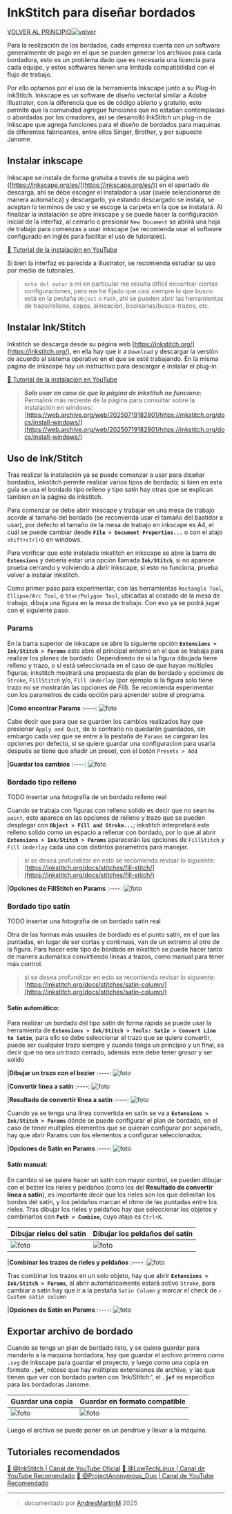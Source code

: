 # InkStitch para diseñar bordados

[VOLVER AL PRINCIPIO](/../..)[![volver](https://web.archive.org/web/20090723231316/http://www.geocities.com/empordanacio/back.gif)](/../..)

Para la realización de los bordados, cada empresa cuenta con un software generalmente de pago en el que se pueden generar los archivos para cada bordadora, esto es un problema dado que es necesaria una licencia para cada equipo, y estos softwares tienen una limitada compatibilidad con el flujo de trabajo.

Por ello optamos por el uso de la herramienta Inkscape junto a su Plug-In InkStitch. Inkscape es un software de diseño vectorial similar a Adobe Illustrator, con la diferencia que es de código abierto y gratuito, esto permite que la comunidad agregue funciones que no estaban contempladas o abordadas por los creadores, así se desarrolló InkStitch un plug-in de Inkscape que agrega funciones para el diseño de bordados para maquinas de diferentes fabricantes, entre ellos Singer, Brother, y por supuesto Janome.

## Instalar inkscape

Inkscape se instala de forma gratuita a través de su página web ([https://inkscape.org/es/](https://inkscape.org/es/)) en el apartado de descarga, ahí se debe escoger el instalador a usar (suele seleccionarse de manera automática) y descargarlo, ya estando descargado se instala, se aceptan lo terminos de uso y se escoge la carpeta en la que se instalará. Al finalizar la instalación se abre inkscape y se puede hacer la configuración inicial de la interfaz, al cerrarlo o presionar `New Document` se abrirá una hoja de trabajo para comenzas a usar inkscape (se recomienda usar el software configurado en inglés para facilitar el uso de tutoriales).

 [🔗 Tutorial de la instalación en YouTube](https://www.youtube.com/watch?v=qUHQng7XKlg)

Si bien la interfaz es parecida a illustrator, se recomienda estudiar su uso por medio de tutoriales.

> `nota del autor` a mi en particular me resulta difícil encontrar ciertas configuraciones, pero me he fijado que casi siempre lo que busco está en la pestaña `Object` o `Path`, ahí se pueden abrir las herramientas de trazo/relleno, capas, alineación, booleanas/busca-trazos, etc.

## Instalar Ink/Stitch

Inkstitch se descarga desde su página web [https://inkstitch.org/](https://inkstitch.org/), en ella hay que ir a `Download` y descargar la versión de acuerdo al sistema operativo en el que se esté trabajando. En la misma página de inkscape hay un instructivo para descargar e instalar el plug-in.

 [🔗 Tutorial de la instalación en YouTube](https://www.youtube.com/watch?v=CkqyaNlMq_A)

> ***Solo usar en caso de que la página de inkstitch no funcione:***
Permalink más reciente de la página para consultar sobre la instalación en windows: [https://web.archive.org/web/20250719182801/https://inkstitch.org/docs/install-windows/](https://web.archive.org/web/20250719182801/https://inkstitch.org/docs/install-windows/)


## Uso de Ink/Stitch

Tras realizar la instalación ya se puede comenzar a usar para diseñar bordados, inkstitch permite realizar varios tipos de bordado; si bien en esta guía se usa el bordado tipo relleno y tipo satín hay otras que se explican tambien en la página de inkstitch.

Para comenzar se debe abrir inkscape y trabajar en una mesa de trabajo acorde al tamaño del bordado (se recomienda usar el tamaño del bastidor a usar), por defecto el tamaño de la mesa de trabajo en inkscape es A4, el cuál se puede cambiar desde **`File > Document Properties...`** o con el atajo `shift+ctrl+D` en windows.

Para verificar que esté instalado inkstitch en inkscape se abre la barra de **`Extensions`** y debería estar una opción llamada **`Ink/Stitch`**, si no aparece prueba cerrando y volviendo a abrir inkscape, si esto no funciona, prueba volver a instalar inkstitch.

Como primer paso para experimentar, con las herramientas `Rectangle Tool`, `Ellipse/Arc Tool`, o `Star/Polygon Tool`, ubicadas al costado de la mesa de trabajo, dibuja una figura en la mesa de trabajo. Con eso ya se podrá jugar con el siguiente paso.

### Params

En la barra superior de inkscape se abre la siguiente opción **`Extensions > Ink/Stitch > Params`** este abre el principal entorno en el que se trabaja para realizar los planes de bordado. Dependiendo de si la figura dibujada tiene relleno y trazo, o si está seleccionada en el caso de que hayan multiples figuras; inkstitch mostrará una propuesta de plan de bordado y opciones de `Stroke`, `FillStitch` y/o, `Fill Underlay` (por ejemplo si la figura solo tiene trazo no se mostrarán las opciones de *Fill*). Se recomienda experimentar con los parametros de cada opción para aprender sobre el programa.

|**Como encontrar Params**
:----:
![foto](img/params.png)

Cabe decir que para que se guarden los cambios realizados hay que presionar `Apply and Quit`, de lo contrario no quedarán guardados, sin embargo cada vez que se entre a la pestaña de `Params` se cargaran las opciones por defecto, si se quiere guardar una configuracion para usarla después se tiene que añadir un preset, con el botón `Presets > Add`

|**Guardar los cambios**
:----:
![foto](img/apply.png)

### Bordado tipo relleno

TODO insertar una fotografia de un bordado relleno real

Cuando se trabaja con figuras con relleno solido es decir que no sean `No paint`, esto aparece en las opciones de relleno y trazo que se pueden desplegar con **`Object > Fill and Stroke...`**; inkstitch interpretará este relleno solido como un espacio a rellenar con bordado, por lo que al abrir **`Extensions > Ink/Stitch > Params`** aparecerán las opciones de `FillStitch` y `Fill Underlay` cada una con distintos parametros para manejar.

> si se desea profundizar en esto se recomienda revisar lo siguiente: [https://inkstitch.org/docs/stitches/fill-stitch/](https://inkstitch.org/docs/stitches/fill-stitch/)

|**Opciones de FillStitch en Params**
:----:
![foto](img/fill.png)

### Bordado tipo satín

TODO insertar una fotografia de un bordado satin real

Otra de las formas más usuales de bordado es el punto satín, en el que las puntadas, en lugar de ser cortas y continuas, van de un extremo al otro de la figura. Para hacer este tipo de bordado en inkstitch se puede hacer tanto de manera automática convirtiendo líneas a trazos, como manual para tener más control.

> si se desea profundizar en esto se recomienda revisar lo siguiente: [https://inkstitch.org/docs/stitches/satin-column/](https://inkstitch.org/docs/stitches/satin-column/)

#### Satín automático:

Para realizar un bordado del tipo satín de forma rápida se puede usar la herramienta de **`Extensions > Ink/Stitch > Tools: Satin > Convert Line to Satin`**, para ello se debe seleccionar el trazo que se quiere convertir, puede ser cualquier trazo siempre y cuando tenga un principio y un final, es decir que no sea un trazo cerrado, además este debe tener grosor y ser solido

|**Dibujar un trazo con el bezier**
:----:
![foto](img/bezier.png)

|**Convertir línea a satín**
:----:
![foto](img/line-satin.png)

|**Resultado de convertir línea a satín**
:----:
![foto](img/easy-satin.png)

Cuando ya se tenga una línea convertida en satín se va a **`Extensions > Ink/Stitch > Params`** dónde se puede configurar el plan de bordado, en el caso de tener multiples elementos que se quieran configurar por separado, hay que abrir Params con los elementos a configurar seleccionados.

|**Opciones de Satín en Params**
:----:
![foto](img/easy-satin-params.png)

#### Satín manual:

En cambio si se quiere hacer un satín con mayor control, se pueden dibujar con el bezier los rieles y peldaños (como los del **Resultado de convertir línea a satín**), es importante decir que los rieles son los que delimitan los bordes del satín, y los peldaños marcan el rítmo de las puntadas entre los rieles. Tras dibujar los rieles y peldaños hay que seleccionar los objetos y combinarlos  con **`Path > Combine`**, cuyo atajo es `Ctrl+K`.

|**Dibujar rieles del satín**|**Dibujar los peldaños del satín**|
---|---
|![foto](img/manual1.png)|![foto](img/manual2.png)|

|**Combinar los trazos de rieles y peldaños**
:----:
![foto](img/combinar.png)

Tras combinar los trazos en un solo objeto, hay que abrir **`Extensions > Ink/Stitch > Params`**, al abrir automáticamente estará activo `Stroke`, para cambiar a satín hay que ir a la pestaña `Satin Column` y marcar el check de `✓ Custom satin column`

|**Opciones de Satín en Params**
:----:
![foto](img/manual-params.png)

## Exportar archivo de bordado

Cuando se tenga un plan de bordado listo, y se quiera guardar para mandarlo a la maquina bordadora, hay que guardar el archivo primero como `.svg` de inkscape para guardar el proyecto, y luego como una copia en formato **`.jef`**, nótese que hay múltiples extensiones de archivo, y las que tienen que ver con bordado parten con 'Ink/Stitch:', el **`.jef`** es específico para las bordadoras Janome.

|**Guardar una copia**|**Guardar en formato compatible**|
---|---
|![foto](img/save.png)|![foto](img/jef.png)|

Luego el archivo se puede poner en un pendrive y llevar a la máquina.

## Tutoriales recomendados

[🔗 @InkStitch | Canal de YouTube Oficial](https://www.youtube.com/@InkStitch)
[🔗 @LowTechLinux | Canal de YouTube Recomendado](https://www.youtube.com/@LowTechLinux)
[🔗 @ProjectAnonymous_Duo | Canal de YouTube Recomendado](https://www.youtube.com/@ProjectAnonymous_Duo)

---
>documentado por [AndresMartinM](https://github.com/AndresMartinM) 2025